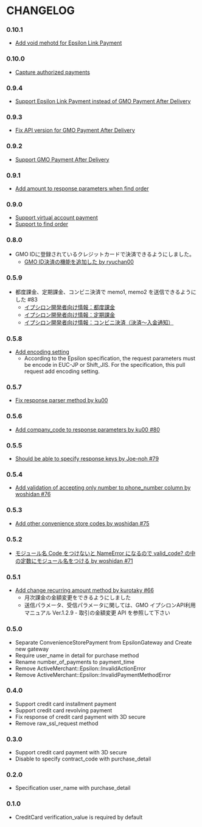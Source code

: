 # CHANGELOG

### 0.10.1

- [Add void mehotd for Epsilon Link Payment](https://github.com/pepabo/active_merchant-epsilon/pull/114)

### 0.10.0

* [Capture authorized payments](https://github.com/pepabo/active_merchant-epsilon/pull/112)

### 0.9.4

* [Support Epsilon Link Payment instead of GMO Payment After Delivery](https://github.com/pepabo/active_merchant-epsilon/pull/110)

### 0.9.3

* [Fix API version for GMO Payment After Delivery](https://github.com/pepabo/active_merchant-epsilon/pull/108)

### 0.9.2

* [Support GMO Payment After Delivery](https://github.com/pepabo/active_merchant-epsilon/pull/106)

### 0.9.1

* [Add amount to response parameters when find order](https://github.com/pepabo/active_merchant-epsilon/pull/99)

### 0.9.0

* [Support virtual account payment](https://github.com/pepabo/active_merchant-epsilon/pull/97)
* [Support to find order](https://github.com/pepabo/active_merchant-epsilon/pull/96)

### 0.8.0
* GMO IDに登録されているクレジットカードで決済できるようにしました。
  * [GMO ID決済の機能を追加した by ryuchan00](https://github.com/pepabo/active_merchant-epsilon/pull/93)

### 0.5.9

* 都度課金、定期課金、コンビニ決済で memo1, memo2 を送信できるようにした #83
  * [イプシロン開発者向け情報：都度課金](http://www.epsilon.jp/developer/each_time.html)
  * [イプシロン開発者向け情報：定期課金](http://www.epsilon.jp/developer/subscription.html)
  * [イプシロン開発者向け情報：コンビニ決済（決済～入金通知）](http://www.epsilon.jp/developer/conv.html)

### 0.5.8

* [Add encoding setting](https://github.com/pepabo/active_merchant-epsilon/pull/82)
  * According to the Epsilon specification, the request parameters must be encode in EUC-JP or Shift_JIS. For the specification, this pull request add encoding setting.

### 0.5.7

* [Fix response parser method by ku00](https://github.com/pepabo/active_merchant-epsilon/pull/81)

### 0.5.6

* [Add company_code to response parameters by ku00 #80](https://github.com/pepabo/active_merchant-epsilon/pull/80)

### 0.5.5

* [Should be able to specify response keys by Joe-noh #79](https://github.com/pepabo/active_merchant-epsilon/pull/79)

### 0.5.4

* [Add validation of accepting only number to phone_number column by woshidan #76](https://github.com/pepabo/active_merchant-epsilon/pull/76)

### 0.5.3

* [Add other convenience store codes by woshidan #75](https://github.com/pepabo/active_merchant-epsilon/pull/75)

### 0.5.2

* [モジュール名 Code をつけないと NameError になるので valid_code? の中の定数にモジュール名をつける by woshidan #71](https://github.com/pepabo/active_merchant-epsilon/pull/71)

### 0.5.1

* [Add change recurring amount method by kurotaky #66](https://github.com/pepabo/active_merchant-epsilon/pull/66)
  * 月次課金の金額変更をできるようにしました
  * 送信パラメータ、受信パラメータに関しては、GMO イプシロンAPI利用マニュアル Ver.1.2.9 - 取引の金額変更 API を参照して下さい

### 0.5.0

* Separate ConvenienceStorePayment from EpsilonGateway and Create new gateway
* Require user_name in detail for purchase method
* Rename number_of_payments to payment_time
* Remove ActiveMerchant::Epsilon::InvalidActionError
* Remove ActiveMerchant::Epsilon::InvalidPaymentMethodError

### 0.4.0

* Support credit card installment payment
* Support credit card revolving payment
* Fix response of credit card payment with 3D secure
* Remove raw_ssl_request method

### 0.3.0

* Support credit card payment with 3D secure
* Disable to specify contract_code with purchase_detail

### 0.2.0

* Specification user_name with purchase_detail

### 0.1.0

* CreditCard verification_value is required by default
